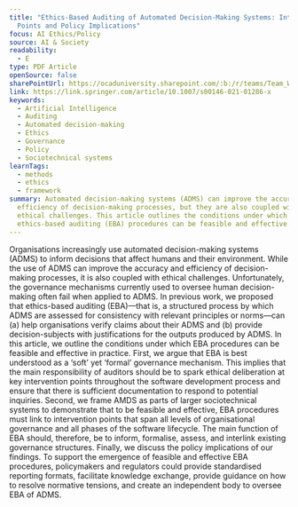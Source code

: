 ```yaml
---
title: "Ethics‑Based Auditing of Automated Decision‑Making Systems: Intervention
  Points and Policy Implications"
focus: AI Ethics/Policy
source: AI & Society
readability:
  - E
type: PDF Article
openSource: false
sharePointUrl: https://ocaduniversity.sharepoint.com/:b:/r/teams/Team_WeCount/Shared%20Documents/Resources%20and%20Tools/Literature%20(curated)/Ethics-Based%20Auditing%20of%20Automated%20Decision-Making%20Systems.pdf?csf=1&web=1&e=gfiZBq
link: https://link.springer.com/article/10.1007/s00146-021-01286-x
keywords:
  - Artificial Intelligence
  - Auditing
  - Automated decision-making
  - Ethics
  - Governance
  - Policy
  - Sociotechnical systems
learnTags:
  - methods
  - ethics
  - framework
summary: Automated decision-making systems (ADMS) can improve the accuracy and
  efficiency of decision-making processes, but they are also coupled with
  ethical challenges. This article outlines the conditions under which
  ethics-based auditing (EBA) procedures can be feasible and effective.
---
```

Organisations increasingly use automated decision-making systems (ADMS) to inform decisions that affect humans and their environment. While the use of ADMS can improve the accuracy and efficiency of decision-making processes, it is also coupled with ethical challenges. Unfortunately, the governance mechanisms currently used to oversee human decision-making often fail when applied to ADMS. In previous work, we proposed that ethics-based auditing (EBA)—that is, a structured process by which ADMS are assessed for consistency with relevant principles or norms—can (a) help organisations verify claims about their ADMS and (b) provide decision-subjects with justifications for the outputs produced by ADMS. In this article, we outline the conditions under which EBA procedures can be feasible and effective in practice. First, we argue that EBA is best understood as a ‘soft’ yet ‘formal’ governance mechanism. This implies that the main responsibility of auditors should be to spark ethical deliberation at key intervention points throughout the software development process and ensure that there is sufficient documentation to respond to potential inquiries. Second, we frame AMDS as parts of larger sociotechnical systems to demonstrate that to be feasible and effective, EBA procedures must link to intervention points that span all levels of organisational governance and all phases of the software lifecycle. The main function of EBA should, therefore, be to inform, formalise, assess, and interlink existing governance structures. Finally, we discuss the policy implications of our findings. To support the emergence of feasible and effective EBA procedures, policymakers and regulators could provide standardised reporting formats, facilitate knowledge exchange, provide guidance on how to resolve normative tensions, and create an independent body to oversee EBA of ADMS.